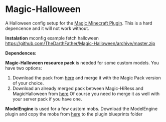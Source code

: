 # Magic-Halloween
A Halloween config setup for the [Magic Minecraft Plugin](https://www.spigotmc.org/resources/magic.1056/). This is a hard depencence and it will not work without.

**Instalation**
mconfig example fetch halloween https://github.com/TheDarthFather/Magic-Halloween/archive/master.zip

**Dependences:**

**Magic-Halloween resource pack** is needed for some custom models.
You have two options:
1. Download the pack from [here](https://drive.google.com/file/d/1mNj3pvwTV2RN2Gi9rnwBnm5ez6cYzglg/view?usp=sharing) and merge it with the Magic Pack version of your choice.
2. Download an already merged pack between Magic-HiRess and MagicHalloween from [here](https://drive.google.com/file/d/1tv53aYoKXsDR8zPj-WLIk4cVEQVEUl5N/view?usp=sharing)
Of course you need to merge it as well with your server pack if you have one.

**ModelEngine** is used for a few custom mobs.
Download the ModelEngine plugin and copy the mobs from [here](https://github.com/TheDarthFather/Magic-Halloween/tree/main/dependences/modelengine/blueprints) to the plugin blueprints folder
